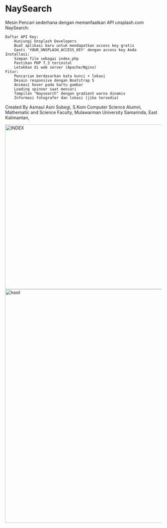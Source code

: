 # NaySearch
Mesin Pencari sederhana dengan memanfaatkan API unsplash.com
NaySearch:

    Daftar API Key:
        Kunjungi Unsplash Developers
        Buat aplikasi baru untuk mendapatkan access key gratis
        Ganti 'YOUR_UNSPLASH_ACCESS_KEY' dengan access key Anda
    Installasi:
        Simpan file sebagai index.php
        Pastikan PHP 7.3 terinstal
        Letakkan di web server (Apache/Nginx)
    Fitur:
        Pencarian berdasarkan kata kunci + lokasi
        Desain responsive dengan Bootstrap 5
        Animasi hover pada kartu gambar
        Loading spinner saat mencari
        Tampilan "Naysearch" dengan gradient warna dinamis
        Informasi fotografer dan lokasi (jika tersedia)



Created By Asmaul Asni Subegi, S.Kom 
Computer Science Alumni,
Mathematic and Science Faculty, Mulawarman University Samarinda, East Kalimantan,



<img width="1459" height="529" alt="INDEX" src="https://github.com/user-attachments/assets/64d4c33f-6baa-4fb9-91b7-994953c41e21" />
<img width="1613" height="751" alt="hasil" src="https://github.com/user-attachments/assets/e333a80d-1533-4a42-9eb1-93598b63a13d" />
